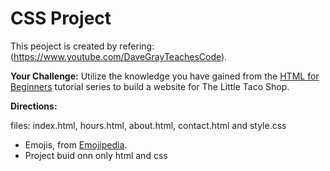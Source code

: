 # CSS Project

This peoject is created by refering: (https://www.youtube.com/DaveGrayTeachesCode).

**Your Challenge:** Utilize the knowledge you have gained from the [HTML for Beginners](https://www.youtube.com/playlist?list=PL0Zuz27SZ-6OlAwitnFUubtE93DO-l0vu) tutorial series to build a website for The Little Taco Shop. 

**Directions:**

files: index.html, hours.html, about.html, contact.html and style.css
 
- Emojis, from [Emojipedia](https://emojipedia.org/taco/).
- Project buid onn only html and css